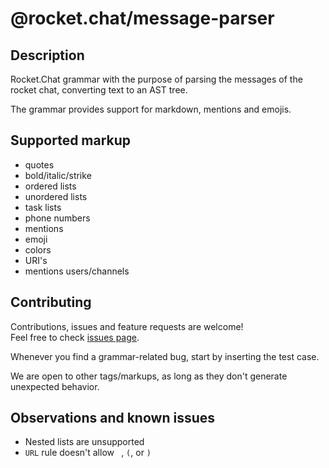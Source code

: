 # @rocket.chat/message-parser

## Description

Rocket.Chat grammar with the purpose of parsing the messages of the rocket chat, converting text to an AST tree.

The grammar provides support for markdown, mentions and emojis.

## Supported markup

- quotes
- bold/italic/strike
- ordered lists
- unordered lists
- task lists
- phone numbers
- mentions
- emoji
- colors
- URI's
- mentions users/channels

## Contributing

Contributions, issues and feature requests are welcome!<br />Feel free to check [issues page](https://github.com/RocketChat/Rocket.Chat.Fuselage/issues).

Whenever you find a grammar-related bug, start by inserting the test case.

We are open to other tags/markups, as long as they don't generate unexpected behavior.

## Observations and known issues

- Nested lists are unsupported
- `URL` rule doesn't allow ` `, `(`, or `)`
